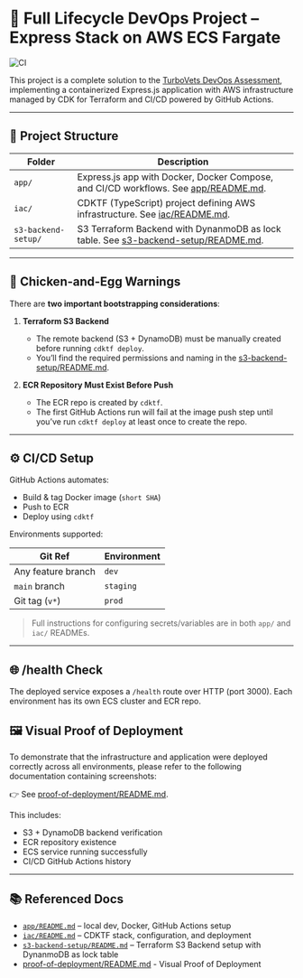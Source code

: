# 🧪 Full Lifecycle DevOps Project – Express Stack on AWS ECS Fargate

![CI](https://github.com/janus-dev/tv-devops-assessment/actions/workflows/build-and-deploy.yml/badge.svg)

This project is a complete solution to the [TurboVets DevOps Assessment](#), implementing a containerized Express.js application with AWS infrastructure managed by CDK for Terraform and CI/CD powered by GitHub Actions.

---

## 📁 Project Structure

| Folder   | Description |
|----------|-------------|
| `app/`   | Express.js app with Docker, Docker Compose, and CI/CD workflows. See [app/README.md](./app/README.md). |
| `iac/`   | CDKTF (TypeScript) project defining AWS infrastructure. See [iac/README.md](./iac/README.md). |
| `s3-backend-setup/`   | S3 Terraform Backend with DynanmoDB as lock table. See [s3-backend-setup/README.md](./s3-backend-setup/README.md). |

---

## 🐣 Chicken-and-Egg Warnings

There are **two important bootstrapping considerations**:

1. **Terraform S3 Backend**
   - The remote backend (S3 + DynamoDB) must be manually created before running `cdktf deploy`.
   - You’ll find the required permissions and naming in the [s3-backend-setup/README.md](./s3-backend-setup/README.md).

2. **ECR Repository Must Exist Before Push**
   - The ECR repo is created by `cdktf`.
   - The first GitHub Actions run will fail at the image push step until you’ve run `cdktf deploy` at least once to create the repo.

---

## ⚙️ CI/CD Setup

GitHub Actions automates:

- Build & tag Docker image (`short SHA`)
- Push to ECR
- Deploy using `cdktf`

Environments supported:

| Git Ref             | Environment |
|---------------------|-------------|
| Any feature branch  | `dev`       |
| `main` branch       | `staging`   |
| Git tag (`v*`)      | `prod`      |

> Full instructions for configuring secrets/variables are in both `app/` and `iac/` READMEs.

---

## 🌐 /health Check

The deployed service exposes a `/health` route over HTTP (port 3000). Each environment has its own ECS cluster and ECR repo.

## 🖼️ Visual Proof of Deployment
To demonstrate that the infrastructure and application were deployed correctly across all environments, please refer to the following documentation containing screenshots:

👉 See [proof-of-deployment/README.md](./proof-of-deployment/README.md).

This includes:

- S3 + DynamoDB backend verification
- ECR repository existence
- ECS service running successfully
- CI/CD GitHub Actions history

---

## 📚 Referenced Docs

- [`app/README.md`](./app/README.md) – local dev, Docker, GitHub Actions setup
- [`iac/README.md`](./iac/README.md) – CDKTF stack, configuration, and deployment
- [`s3-backend-setup/README.md`](./s3-backend-setup/README.md) – Terraform S3 Backend setup with DynanmoDB as lock table
- [proof-of-deployment/README.md](./proof-of-deployment/README.md) - Visual Proof of Deployment
